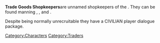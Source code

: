 **Trade Goods Shopkeepers**are unnamed shopkeepers of the [](Traders_Guild.md). They can be found manning [](Empire_General_Shop.md), [](General_Shop.md), and [](Holy_General_Shop.md).

Despite being normally unrecruitable they have a CIVILIAN player
dialogue package.

[Category:Characters](Category:Characters "wikilink")
[Category:Traders](Category:Traders "wikilink")